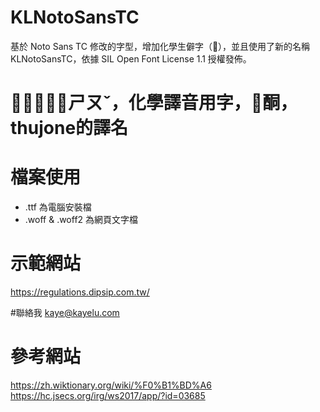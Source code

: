 # KLNotoSansTC
基於 Noto Sans TC 修改的字型，增加化學生僻字（𱽦），並且使用了新的名稱 KLNotoSansTC，依據 SIL Open Font License 1.1 授權發佈。

# 𱽦，讀音：ㄕㄡˇ，化學譯音用字，𱽦酮，thujone的譯名


# 檔案使用
- .ttf 為電腦安裝檔
- .woff & .woff2 為網頁文字檔


# 示範網站
https://regulations.dipsip.com.tw/


#聯絡我
kaye@kayelu.com


# 參考網站
https://zh.wiktionary.org/wiki/%F0%B1%BD%A6
https://hc.jsecs.org/irg/ws2017/app/?id=03685
